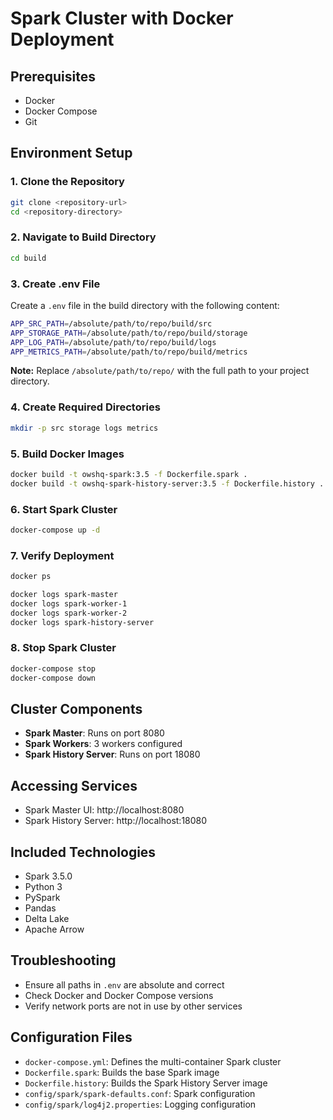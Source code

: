 # Spark Cluster with Docker Deployment

## Prerequisites
- Docker
- Docker Compose
- Git

## Environment Setup

### 1. Clone the Repository
```bash
git clone <repository-url>
cd <repository-directory>
```

### 2. Navigate to Build Directory
```bash
cd build
```

### 3. Create .env File
Create a `.env` file in the build directory with the following content:
```bash
APP_SRC_PATH=/absolute/path/to/repo/build/src
APP_STORAGE_PATH=/absolute/path/to/repo/build/storage
APP_LOG_PATH=/absolute/path/to/repo/build/logs
APP_METRICS_PATH=/absolute/path/to/repo/build/metrics
```

**Note:** Replace `/absolute/path/to/repo/` with the full path to your project directory.

### 4. Create Required Directories
```bash
mkdir -p src storage logs metrics
```

### 5. Build Docker Images
```bash
docker build -t owshq-spark:3.5 -f Dockerfile.spark .
docker build -t owshq-spark-history-server:3.5 -f Dockerfile.history .
```

### 6. Start Spark Cluster
```bash
docker-compose up -d
```

### 7. Verify Deployment
```bash
docker ps

docker logs spark-master
docker logs spark-worker-1
docker logs spark-worker-2
docker logs spark-history-server
```

### 8. Stop Spark Cluster
```bash
docker-compose stop
docker-compose down
```

## Cluster Components
- **Spark Master**: Runs on port 8080
- **Spark Workers**: 3 workers configured
- **Spark History Server**: Runs on port 18080

## Accessing Services
- Spark Master UI: http://localhost:8080
- Spark History Server: http://localhost:18080

## Included Technologies
- Spark 3.5.0
- Python 3
- PySpark
- Pandas
- Delta Lake
- Apache Arrow

## Troubleshooting
- Ensure all paths in `.env` are absolute and correct
- Check Docker and Docker Compose versions
- Verify network ports are not in use by other services

## Configuration Files
- `docker-compose.yml`: Defines the multi-container Spark cluster
- `Dockerfile.spark`: Builds the base Spark image
- `Dockerfile.history`: Builds the Spark History Server image
- `config/spark/spark-defaults.conf`: Spark configuration
- `config/spark/log4j2.properties`: Logging configuration

